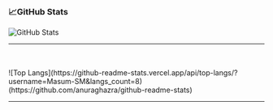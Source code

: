 ### :chart_with_upwards_trend:GitHub Stats


![GitHub Stats](https://github-readme-stats.vercel.app/api?username=Masum-SM&theme=radical)
<hr>
<br />
<br />
![Top Langs](https://github-readme-stats.vercel.app/api/top-langs/?username=Masum-SM&langs_count=8)(https://github.com/anuraghazra/github-readme-stats)
<hr>
